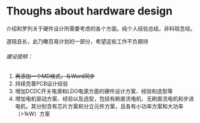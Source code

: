 # Thoughs about hardware design
介绍和罗列关于硬件设计所需要考虑的各个方面。纯个人经验总结，非科班念经。

道阻且长，此乃瞰百易计划的一部分，希望这些工作不负期待

###### 建设提纲：

1.  ~~再添加一个MD格式，与Word同步~~
2.  持续完善PCB设计经验
3.  增加DCDC开关电源和LDO电源方面的硬件设计方案、经验和选型等
4.  增加电机驱动方案、经验以及选型，包括有刷直流电机、无刷直流电机和步进电机，其分别含有芯片方案和分立元件方案，且各有小功率方案和大功率（>1kW）方案

